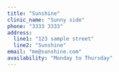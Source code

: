 ```yaml
---
title: "Sunshine"
clinic_name: "Sunny side"
phone: "3333 3333"
address:
  line1: "123 sample street"
  line2: "Sunshine"
email: "me@sunshine.com"
availability: "Monday to Thursday"
---
```

